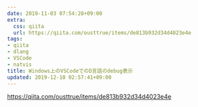 ```yaml
---
date: 2019-11-03 07:54:28+09:00
extra:
  css: qiita
  url: https://qiita.com/ousttrue/items/de813b932d34d4023e4e
tags:
- qiita
- dlang
- VSCode
- natvis
title: Windows上のVSCodeでのD言語のdebug表示
updated: 2019-12-10 02:57:41+09:00
---
```


<https://qiita.com/ousttrue/items/de813b932d34d4023e4e>
